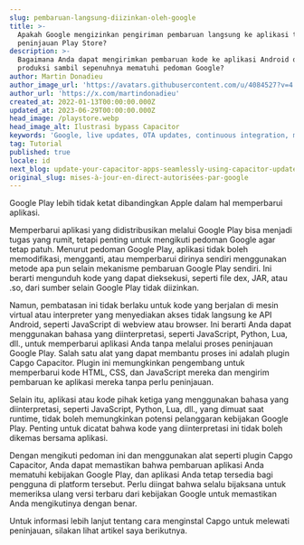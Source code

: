 ```yaml
---
slug: pembaruan-langsung-diizinkan-oleh-google
title: >-
  Apakah Google mengizinkan pengiriman pembaruan langsung ke aplikasi tanpa
  peninjauan Play Store?
description: >-
  Bagaimana Anda dapat mengirimkan pembaruan kode ke aplikasi Android dalam
  produksi sambil sepenuhnya mematuhi pedoman Google?
author: Martin Donadieu
author_image_url: 'https://avatars.githubusercontent.com/u/4084527?v=4'
author_url: 'https://x.com/martindonadieu'
created_at: 2022-01-13T00:00:00.000Z
updated_at: 2023-06-29T00:00:00.000Z
head_image: /playstore.webp
head_image_alt: Ilustrasi bypass Capacitor
keywords: 'Google, live updates, OTA updates, continuous integration, mobile app updates'
tag: Tutorial
published: true
locale: id
next_blog: update-your-capacitor-apps-seamlessly-using-capacitor-updater
original_slug: mises-à-jour-en-direct-autorisées-par-google
---
```

Google Play lebih tidak ketat dibandingkan Apple dalam hal memperbarui aplikasi.

Memperbarui aplikasi yang didistribusikan melalui Google Play bisa menjadi tugas yang rumit, tetapi penting untuk mengikuti pedoman Google agar tetap patuh. Menurut pedoman Google Play, aplikasi tidak boleh memodifikasi, mengganti, atau memperbarui dirinya sendiri menggunakan metode apa pun selain mekanisme pembaruan Google Play sendiri. Ini berarti mengunduh kode yang dapat dieksekusi, seperti file dex, JAR, atau .so, dari sumber selain Google Play tidak diizinkan.

Namun, pembatasan ini tidak berlaku untuk kode yang berjalan di mesin virtual atau interpreter yang menyediakan akses tidak langsung ke API Android, seperti JavaScript di webview atau browser. Ini berarti Anda dapat menggunakan bahasa yang diinterpretasi, seperti JavaScript, Python, Lua, dll., untuk memperbarui aplikasi Anda tanpa melalui proses peninjauan Google Play. Salah satu alat yang dapat membantu proses ini adalah plugin Capgo Capacitor. Plugin ini memungkinkan pengembang untuk memperbarui kode HTML, CSS, dan JavaScript mereka dan mengirim pembaruan ke aplikasi mereka tanpa perlu peninjauan.

Selain itu, aplikasi atau kode pihak ketiga yang menggunakan bahasa yang diinterpretasi, seperti JavaScript, Python, Lua, dll., yang dimuat saat runtime, tidak boleh memungkinkan potensi pelanggaran kebijakan Google Play. Penting untuk dicatat bahwa kode yang diinterpretasi ini tidak boleh dikemas bersama aplikasi.

Dengan mengikuti pedoman ini dan menggunakan alat seperti plugin Capgo Capacitor, Anda dapat memastikan bahwa pembaruan aplikasi Anda mematuhi kebijakan Google Play, dan aplikasi Anda tetap tersedia bagi pengguna di platform tersebut. Perlu diingat bahwa selalu bijaksana untuk memeriksa ulang versi terbaru dari kebijakan Google untuk memastikan Anda mengikutinya dengan benar.

Untuk informasi lebih lanjut tentang cara menginstal Capgo untuk melewati peninjauan, silakan lihat artikel saya berikutnya.
